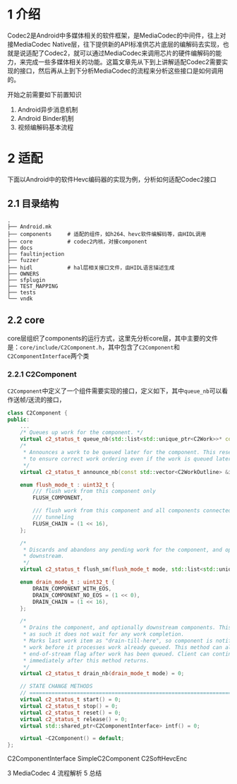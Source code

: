 # 1 介绍
Codec2是Android中多媒体相关的软件框架，是MediaCodec的中间件，往上对接MediaCodec Native层，往下提供新的API标准供芯片底层的编解码去实现，也就是说适配了Codec2，就可以通过MediaCodec来调用芯片的硬件编解码的能力，来完成一些多媒体相关的功能。这篇文章先从下到上讲解适配Codec2需要实现的接口，然后再从上到下分析MediaCodec的流程来分析这些接口是如何调用的。

开始之前需要如下前置知识

1. Android异步消息机制
2. Android Binder机制
3. 视频编解码基本流程

# 2 适配
下面以Android中的软件Hevc编码器的实现为例，分析如何适配Codec2接口

## 2.1 目录结构
```shell
.
├── Android.mk
├── components     # 适配的组件，如h264、hevc软件编解码等，由HIDL调用
├── core           # codec2内核，对接component
├── docs
├── faultinjection
├── fuzzer
├── hidl           # hal层相关接口文件，由HIDL语言描述生成
├── OWNERS
├── sfplugin
├── TEST_MAPPING
├── tests
└── vndk
```

## 2.2 core
core层组织了components的运行方式，这里先分析core层，其中主要的文件是：`core/include/C2Component.h`，其中包含了`C2Component`和`C2ComponentInterface`两个类

### 2.2.1 C2Component
`C2Component`中定义了一个组件需要实现的接口，定义如下，其中`queue_nb`可以看作送帧/送流的接口，
```c++
class C2Component {
public:
    ...
    /* Queues up work for the component. */
    virtual c2_status_t queue_nb(std::list<std::unique_ptr<C2Work>>* const items) = 0;
    /*
     * Announces a work to be queued later for the component. This reserves a slot for the queue
     * to ensure correct work ordering even if the work is queued later.
     */
    virtual c2_status_t announce_nb(const std::vector<C2WorkOutline> &items) = 0;

    enum flush_mode_t : uint32_t {
        /// flush work from this component only
        FLUSH_COMPONENT,

        /// flush work from this component and all components connected downstream from it via
        /// tunneling
        FLUSH_CHAIN = (1 << 16),
    };

    /*
     * Discards and abandons any pending work for the component, and optionally any component
     * downstream.
     */
    virtual c2_status_t flush_sm(flush_mode_t mode, std::list<std::unique_ptr<C2Work>>* const flushedWork) = 0;

    enum drain_mode_t : uint32_t {
        DRAIN_COMPONENT_WITH_EOS,
        DRAIN_COMPONENT_NO_EOS = (1 << 0),
        DRAIN_CHAIN = (1 << 16),
    };

    /*
     * Drains the component, and optionally downstream components. This is a signalling method;
     * as such it does not wait for any work completion.
     * Marks last work item as "drain-till-here", so component is notified not to wait for further
     * work before it processes work already queued. This method can also used to set the
     * end-of-stream flag after work has been queued. Client can continue to queue further work
     * immediately after this method returns.
     */
    virtual c2_status_t drain_nb(drain_mode_t mode) = 0;

    // STATE CHANGE METHODS
    // =============================================================================================
    virtual c2_status_t start() = 0;
    virtual c2_status_t stop() = 0;
    virtual c2_status_t reset() = 0;
    virtual c2_status_t release() = 0;
    virtual std::shared_ptr<C2ComponentInterface> intf() = 0;

    virtual ~C2Component() = default;
};
```

C2ComponentInterface
SimpleC2Component
C2SoftHevcEnc

3 MediaCodec
4 流程解析
5 总结